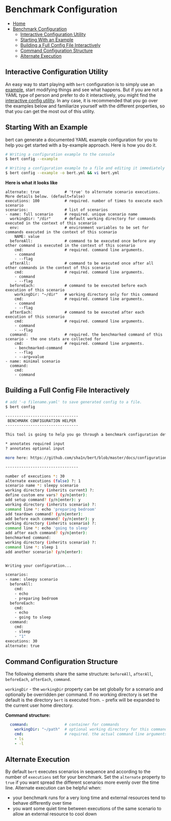 # Benchmark Configuration 

- [Home](README.md)
- [Benchmark Configuration](#benchmark-configuration)
  - [Interactive Configuration Utility](#interactive-configuration-utility)
  - [Starting With an Example](#starting-with-an-example)
  - [Building a Full Config File Interactively](#building-a-full-config-file-interactively)
  - [Command Configuration Structure](#command-configuration-structure)
  - [Alternate Execution](#alternate-execution)

## Interactive Configuration Utility
An easy way to start playing with `bert` configuration is to simply use an [example](#starting-with-an-example), start modifying things and see what happens. But if you are not a YAML type of person and prefer to do it interactively, you might find the [interactive config utility](#building-a-full-config-file-interactively). In any case, it is recommended that you go over the examples below and familiarize yourself with the different properties, so that you can get the most out of this utility.

## Starting With an Example
bert can generate a documented YAML example configuration for you to help you get started with a by-example approach. Here is how you do it.

```bash
# Writing a configuration example to the console
$ bert config --example

# Writing a configuration example to a file and editing it immediately using vi
$ bert config --example -o bert.yml && vi bert.yml
```
**Here is what it looks like**
```
alternate: true           # 'true' to alternate scenario executions. More details below. (default=false)
executions: 100           # required. number of times to execute each scenario
scenarios:                # list of scenarios
- name: full scenario     # required. unique scenario name
  workingDir: "/dir"      # default working directory for commands executed in the context of this scenario
  env:                    # environment variables to be set for commands executed in the context of this scenario
    NAME: value
  beforeAll:              # command to be executed once before any other command is executed in the context of this scenario
    cmd:                  # required. command line arguments.
    - command
    - --flag
  afterAll:               # command to be executed once after all other commands in the context of this scenario
    cmd:                  # required. command line arguments.
    - command
    - --flag
  beforeEach:             # command to be executed before each execution of this scenario
    workingDir: "~/dir"   # working directory only for this command
    cmd:                  # required. command line arguments.
    - command
    - --flag
  afterEach:              # command to be executed after each execution of this scenario
    cmd:                  # required. command line arguments.
    - command
    - --flag
  command:                # required. the benchmarked command of this scenario - the one stats are collected for
    cmd:                  # required. command line arguments.
    - benchmarked-command
    - --flag
    - --arg=value
- name: minimal scenario
  command:
    cmd:
    - command
```


## Building a Full Config File Interactively
```bash
# add '-o filename.yaml' to save generated config to a file.
$ bert config

--------------------------------
 BENCHMARK CONFIGURATION HELPER
--------------------------------

This tool is going to help you go through a benchmark configuration definition.

* annotates required input
? annotates optional input

more here: https://github.com/sha1n/bert/blob/master/docs/configuration.md

--------------------------------

number of executions *: 30
alternate executions (false) ?: 1
scenario name *: sleepy scenario
working directory (inherits current) ?:
define custom env vars? (y/n|enter):
add setup command? (y/n|enter): y
working directory (inherits scenario) ?:
command line *: echo 'preparing bedroom'
add teardown command? (y/n|enter):
add before each command? (y/n|enter): y
working directory (inherits scenario) ?:
command line *: echo 'going to sleep'
add after each command? (y/n|enter):
benchmarked command:
working directory (inherits scenario) ?:
command line *: sleep 1
add another scenario? (y/n|enter):


Writing your configuration...

scenarios:
- name: sleepy scenario
  beforeAll:
    cmd:
    - echo
    - preparing bedroom
  beforeEach:
    cmd:
    - echo
    - going to sleep
  command:
    cmd:
    - sleep
    - "1"
executions: 30
alternate: true
```

## Command Configuration Structure
The following elements share the same structure: `beforeAll`, `afterAll`, `beforeEach`, `afterEach`, `command`. 

`workingDir` - the `workingDir` property can be set globally for a scenario and optionally be overridden per command. If no working directory is set the default is the directory `bert` is executed from. `~` prefix will be expanded to the current user home directory.

**Command structure:**
```yaml
  command:                # container for commands
    workingDir: "~/path"  # optional working directory for this command
    cmd:                  # required. the actual command line arguments to run
    - ls
    - -l
```

## Alternate Execution
By default `bert` executes scenarios in sequence and according to the number of `executions` set for your benchmark. Set the `alternate` property to `true` if you want spread the different scenarios more evenly over the time line. 
Alternate execution can be helpful when:
- your benchmark runs for a very long time and external resources tend to behave differently over time
- you want some quiet time between executions of the same scenario to allow an external resource to cool down
